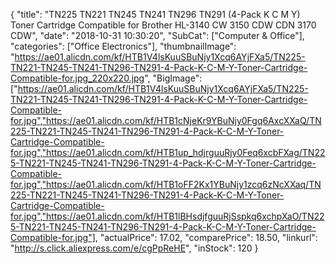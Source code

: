 {
	"title": "TN225 TN221 TN245 TN241 TN296 TN291 (4-Pack K C M Y) Toner Cartridge Compatible for Brother HL-3140 CW 3150 CDW CDN 3170 CDW",
	"date": "2018-10-31 10:30:20",
	"SubCat": ["Computer & Office"],
	"categories": ["Office Electronics"],
	"thumbnailImage": "https://ae01.alicdn.com/kf/HTB1V4lsKuuSBuNjy1Xcq6AYjFXa5/TN225-TN221-TN245-TN241-TN296-TN291-4-Pack-K-C-M-Y-Toner-Cartridge-Compatible-for.jpg_220x220.jpg",
	"BigImage": ["https://ae01.alicdn.com/kf/HTB1V4lsKuuSBuNjy1Xcq6AYjFXa5/TN225-TN221-TN245-TN241-TN296-TN291-4-Pack-K-C-M-Y-Toner-Cartridge-Compatible-for.jpg","https://ae01.alicdn.com/kf/HTB1cNjeKr9YBuNjy0Fgq6AxcXXaQ/TN225-TN221-TN245-TN241-TN296-TN291-4-Pack-K-C-M-Y-Toner-Cartridge-Compatible-for.jpg","https://ae01.alicdn.com/kf/HTB1up_hdjrguuRjy0Feq6xcbFXag/TN225-TN221-TN245-TN241-TN296-TN291-4-Pack-K-C-M-Y-Toner-Cartridge-Compatible-for.jpg","https://ae01.alicdn.com/kf/HTB1oFF2Kx1YBuNjy1zcq6zNcXXaq/TN225-TN221-TN245-TN241-TN296-TN291-4-Pack-K-C-M-Y-Toner-Cartridge-Compatible-for.jpg","https://ae01.alicdn.com/kf/HTB1lBHsdjfguuRjSspkq6xchpXaO/TN225-TN221-TN245-TN241-TN296-TN291-4-Pack-K-C-M-Y-Toner-Cartridge-Compatible-for.jpg"],
	"actualPrice": 17.02,
	"comparePrice": 18.50,
	"linkurl": "http://s.click.aliexpress.com/e/cgPpReHE",
	"inStock": 120
}
